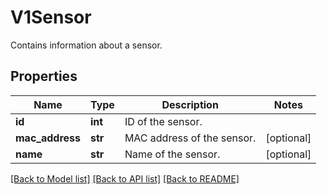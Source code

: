 # V1Sensor

Contains information about a sensor.
## Properties
Name | Type | Description | Notes
------------ | ------------- | ------------- | -------------
**id** | **int** | ID of the sensor. | 
**mac_address** | **str** | MAC address of the sensor. | [optional] 
**name** | **str** | Name of the sensor. | [optional] 

[[Back to Model list]](../README.md#documentation-for-models) [[Back to API list]](../README.md#documentation-for-api-endpoints) [[Back to README]](../README.md)


